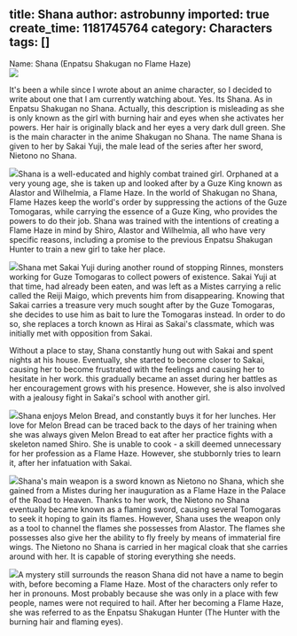 title: Shana
author: astrobunny
imported: true
create_time: 1181745764
category: Characters
tags: []
---
Name: Shana (Enpatsu Shakugan no Flame Haze)  
 [![](wp-images/old/albums/random/shakugan-no-shana_005.jpg)](/images/wp-images/old/albums/random/shakugan-no-shana_005.jpg)  
  
It's been a while since I wrote about an anime character, so I decided to write about one that I am currently watching about. Yes. Its Shana. As in Enpatsu Shakugan no Shana. Actually, this description is misleading as she is only known as the girl with burning hair and eyes when she activates her powers. Her hair is originally black and her eyes a very dark dull green. She is the main character in the anime Shakugan no Shana. The name Shana is given to her by Sakai Yuji, the male lead of the series after her sword, Nietono no Shana.<!--more-->  
  
 ![](wp-images/old/albums/random/shakugan.jpg)Shana is a well-educated and highly combat trained girl. Orphaned at a very young age, she is taken up and looked after by a Guze King known as Alastor and Wilhelmia, a Flame Haze. In the world of Shakugan no Shana, Flame Hazes keep the world's order by suppressing the actions of the Guze Tomogaras, while carrying the essence of a Guze King, who provides the powers to do their job. Shana was trained with the intentions of creating a Flame Haze in mind by Shiro, Alastor and Wilhelmia, all who have very specific reasons, including a promise to the previous Enpatsu Shakugan Hunter to train a new girl to take her place.  
  
 ![](wp-images/old/albums/random/sakai.jpg)Shana met Sakai Yuji during another round of stopping Rinnes, monsters working for Guze Tomogaras to collect powers of existence. Sakai Yuji at that time, had already been eaten, and was left as a Mistes carrying a relic called the Reiji Maigo, which prevents him from disappearing. Knowing that Sakai carries a treasure very much sought after by the Guze Tomogaras, she decides to use him as bait to lure the Tomogaras instead. In order to do so, she replaces a torch known as Hirai as Sakai's classmate, which was initially met with opposition from Sakai.  
  
Without a place to stay, Shana constantly hung out with Sakai and spent nights at his house. Eventually, she started to become closer to Sakai, causing her to become frustrated with the feelings and causing her to hesitate in her work. this gradually became an asset during her battles as her encouragement grows with his presence. However, she is also involved with a jealousy fight in Sakai's school with another girl.  
  
 ![](wp-images/old/albums/random/melonpan.jpg)Shana enjoys Melon Bread, and constantly buys it for her lunches. Her love for Melon Bread can be traced back to the days of her training when she was always given Melon Bread to eat after her practice fights with a skeleton named Shiro. She is unable to cook - a skill deemed unnecessary for her profession as a Flame Haze. However, she stubbornly tries to learn it, after her infatuation with Sakai.  
  
 ![](wp-images/old/albums/random/nietono.jpg)Shana's main weapon is a sword known as Nietono no Shana, which she gained from a Mistes during her inauguration as a Flame Haze in the Palace of the Road to Heaven. Thanks to her work, the Nietono no Shana eventually became known as a flaming sword, causing several Tomogaras to seek it hoping to gain its flames. However, Shana uses the weapon only as a tool to channel the flames she possesses from Alastor. The flames she possesses also give her the ability to fly freely by means of immaterial fire wings. The Nietono no Shana is carried in her magical cloak that she carries around with her. It is capable of storing everything she needs.  
  
 ![](wp-images/old/albums/random/young.jpg)A mystery still surrounds the reason Shana did not have a name to begin with, before becoming a Flame Haze. Most of the characters only refer to her in pronouns. Most probably because she was only in a place with few people, names were not required to hail. After her becoming a Flame Haze, she was referred to as the Enpatsu Shakugan Hunter (The Hunter with the burning hair and flaming eyes).

